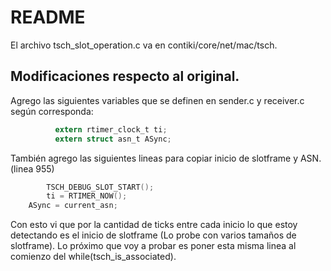 # README

El archivo tsch_slot_operation.c va en contiki/core/net/mac/tsch.

## Modificaciones respecto al original.

Agrego las siguientes variables que se definen en sender.c y receiver.c según corresponda: 
```c
          extern rtimer_clock_t ti;
          extern struct asn_t ASync;
```

También agrego las siguientes lineas para copiar inicio de slotframe y ASN. (linea 955)

```c
        TSCH_DEBUG_SLOT_START();
        ti = RTIMER_NOW();
	ASync = current_asn;
```

Con esto vi que por la cantidad de ticks entre cada inicio lo que estoy detectando es el inicio de slotframe (Lo probe con varios tamaños de slotframe).
Lo próximo que voy a probar es poner esta misma linea al comienzo del while(tsch_is_associated).


